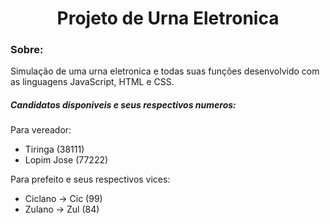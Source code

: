 <h1 align='center'>Projeto de Urna Eletronica</h1>

### Sobre:
Simulação de uma urna eletronica e todas suas funções desenvolvido com as linguagens JavaScript, HTML e CSS.

##### Candidatos disponiveis e seus respectivos numeros:
Para vereador:
- Tiringa (38111)
- Lopim Jose (77222)

Para prefeito e seus respectivos vices:
- Ciclano -> Cic (99)
- Zulano -> Zul (84)

